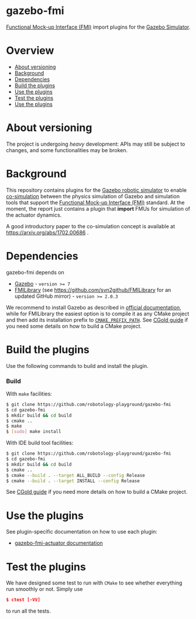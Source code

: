 # gazebo-fmi

[Functional Mock-up Interface (FMI)](https://fmi-standard.org/) import plugins for the [Gazebo Simulator](http://gazebosim.org/).

# Overview
- [About versioning](about-versioning)
- [Background](#-background)
- [Dependencies](#-dependencies)
- [Build the plugins](#build-the-plugins)
- [Use the plugins](#use-the-plugins)
- [Test the plugins](#test-the-plugins)
- [Use the plugins](#use-the-plugins)


# About versioning
The project is undergoing _heavy_ development: APIs may still be subject to changes, and some functionalities may be broken. 


# Background
This repository contains plugins for the [Gazebo robotic simulator](http://gazebosim.org/) to enable
[co-simulation](https://en.wikipedia.org/wiki/Co-simulation) between the physics simulation of Gazebo
and simulation tools that support the [Functional Mock-up Interface (FMI)](https://fmi-standard.org/) standard.
At the moment, the report just contains a plugin that **import** FMUs for simulation of the actuator dynamics.

A good introductory paper to the co-simulation concept is available at https://arxiv.org/abs/1702.00686 .

# Dependencies
gazebo-fmi depends on
- [Gazebo](http://gazebosim.org/) - `version >= 7`
- [FMILibrary](https://jmodelica.org/) (see https://github.com/svn2github/FMILibrary for an updated GitHub mirror) - `version >= 2.0.3`

We recommend to install Gazebo as described  in [official documentation](http://gazebosim.org/tutorials?cat=install),
while for FMILibrary the easiest option is to compile it as any CMake project and then add its installation prefix to [`CMAKE_PREFIX_PATH`](https://cmake.org/cmake/help/v3.10/variable/CMAKE_PREFIX_PATH.html).
See [CGold guide](https://cgold.readthedocs.io/en/latest/first-step.html) if you need some details on how to build a CMake project.

# Build the plugins
Use the following commands to build and install the plugin.

### Build
With `make` facilities:
```bash
$ git clone https://github.com/robotology-playground/gazebo-fmi
$ cd gazebo-fmi
$ mkdir build && cd build
$ cmake ..
$ make
$ [sudo] make install
```

With IDE build tool facilities:
```bash
$ git clone https://github.com/robotology-playground/gazebo-fmi
$ cd gazebo-fmi
$ mkdir build && cd build
$ cmake ..
$ cmake --build . --target ALL_BUILD --config Release
$ cmake --build . --target INSTALL --config Release
```

See [CGold guide](https://cgold.readthedocs.io/en/latest/first-step.html) if you need more details on how to build a CMake project.

# Use the plugins
See plugin-specific documentation on how to use each plugin:
* [gazebo-fmi-actuator documentation](plugins/actuator/README.md)


# Test the plugins
We have designed some test to run with `CMake` to see whether everything run smoothly or not. Simply use
```cmake
$ ctest [-VV]
```
to run all the tests.
